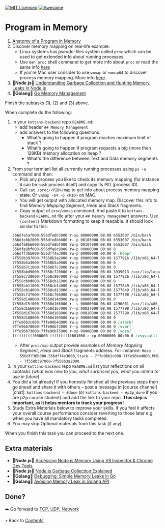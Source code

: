 [![MIT Licensed][icon-mit]][license]
[![Awesome][icon-awesome]][awesome]
&nbsp;&nbsp;&nbsp;&nbsp;&nbsp;&nbsp;

# Program in Memory

1. [Anatomy of a Program in Memory](https://manybutfinite.com/post/anatomy-of-a-program-in-memory/)
1. Discover memory mapping on real-life example:
   - Linux systems has pseudo-files system called `proc` which can be used to get extended info about running processes.
   - Use `man proc` shell command to get more info about `proc` or read the same info [here](http://man7.org/linux/man-pages/man5/proc.5.html)
   - If you're Mac user consider to use `vmmap` or `vmmap64` to discover process memory mapping. More info [here](https://developer.apple.com/library/archive/documentation/Performance/Conceptual/ManagingMemory/Articles/VMPages.html#//apple_ref/doc/uid/20001985-97196-TPXREF127).
1. :vertical_traffic_light:**Node.js**:vertical_traffic_light: [Understanding Garbage Collection and Hunting Memory Leaks in Node.js](https://blog.codeship.com/understanding-garbage-collection-in-node-js/)
1. :vertical_traffic_light:**Golang**:vertical_traffic_light: [Go Memory Management](https://povilasv.me/go-memory-management/)

Finish the subtasks (1), (2) and (3) above.

When complete do the following:

1. In your `kottans-backend` repo `README.md`:
   - add header `## Memory Management`
   - add answers to the following questions:
     - What's going to happen if program reaches maximum limit of stack ?
     - What's going to happen if program requests a big (more then 128KB) memory allocation on heap ?
     - What's the difference between Text and Data memory segments ?
1. From your termianl list all currently running processes using `ps -a` command and then:
   - Pick any process you like to check its memory mapping (for instance it can be `bash` process itself) and copy its PID (process ID).
   - Call `cat /proc/<PID>/map` to get info about process memory mapping state. Or `vmmap -64 -p <PID>` on MAC.
   - You will get output with allocated memory map. Discover this info to find _Memory Mapping Segment_, _Heap_ and _Stack_ fragments.
   - Copy output of `proc`/`vmmap` command. And paste it to `kottans-backend` `README.md` file after your `## Memory Management` answers. Use `{content}` Markdown formatting to keep it readable. It should look similar to this:
   ```md
   556dfe5af000-556dfe6b3000 r-xp 00000000 08:08 6553607 /bin/bash
   556dfe8b2000-556dfe8b6000 r--p 00103000 08:08 6553607 /bin/bash
   556dfe8b6000-556dfe8bf000 rw-p 00107000 08:08 6553607 /bin/bash
   556dfe8bf000-556dfe8c9000 rw-p 00000000 00:00 0
   556dff36b000-556dff4e3000 rw-p 00000000 00:00 0 [heap]
   7f558b397000-7f558b3a2000 r-xp 00000000 08:08 1577916 /lib/x86_64-linux-gnu/libnss_files-2.27.so
   7f558b5a3000-7f558b5a9000 rw-p 00000000 00:00 0
   7f558b7c1000-7f558b7c3000 rw-p 00000000 00:00 0
   7f558bbd9000-7f558c720000 r--p 00000000 08:08 3939013 /usr/lib/locale/locale-archive
   7f558c720000-7f558c907000 r-xp 00000000 08:08 1577826 /lib/x86_64-linux-gnu/libc-2.27.so
   7f558cb0d000-7f558cb11000 rw-p 00000000 00:00 0
   7f558cb11000-7f558cb14000 r-xp 00000000 08:08 1577849 /lib/x86_64-linux-gnu/libdl-2.27.so
   7f558cb14000-7f558cd13000 ---p 00003000 08:08 1577849 /lib/x86_64-linux-gnu/libdl-2.27.so
   7f558cf3f000-7f558cf66000 r-xp 00000000 08:08 1577798 /lib/x86_64-linux-gnu/ld-2.27.so
   7f558d148000-7f558d14d000 rw-p 00000000 00:00 0
   7f558d15f000-7f558d166000 r--s 00000000 08:08 4196801 /usr/lib/x86_64-linux-gnu/gconv/modules.cache
   7f558d166000-7f558d167000 r--p 00027000 08:08 1577798 /lib/x86_64-linux-gnu/ld-2.27.so
   7f558d167000-7f558d168000 rw-p 00028000 08:08 1577798 /lib/x86_64-linux-gnu/ld-2.27.so
   7f558d168000-7f558d169000 rw-p 00000000 00:00 0
   7ffe96b2c000-7ffe96b4d000 rw-p 00000000 00:00 0 [stack]
   7ffe96b70000-7ffe96b73000 r--p 00000000 00:00 0 [vvar]
   7ffe96b73000-7ffe96b75000 r-xp 00000000 00:00 0 [vdso]
   ffffffffff600000-ffffffffff601000 r-xp 00000000 00:00 0 [vsyscall]
   ```
   - After `proc/map` output provide examples of _Memory Mapping Segment_, _Heap_ and _Stack_ fragments address. For instance: `Heap - 556dff36b000-556dff4e3000`, `Stack - 7ffe96b2c000-7ffe96b4d000`, `MMS - 7f558b397000-7f558b3a2000`.
1. In your `kottans-backend` repo `README.md` list your reflections on all subtasks
   (_what was new to you_, _what surprised you_, _what you intend to use in future_)
1. You did a lot already! If you honestly finished all the previous steps then go ahead
   and share it with others – post a message in [course channel][chat]:
   `kottans-backend — #done` (or `kottans-backend — #p2p_done` if you are p2p course student) and add the link to your repo. **This step is important, as it helps mentors to track your progress!**
1. Study Extra Materials below to improve your skills.
   If you feel it affects your overall course performance consider
   reverting to those later e.g. when you have all mandatory tasks completed.
1. You may skip Optional materials from this task (if any).

When you finish this task you can proceed to the next one.

## Extra materials

- :vertical_traffic_light:**Node.js**:vertical_traffic_light: [Accessing Node.js Memory Using V8 Inspector & Chrome Dev Tools](https://marmelab.com/blog/2018/04/03/how-to-track-and-fix-memory-leak-with-nodejs.html#accessing-nodejs-memory-using-v8-inspector--chrome-dev-tools)
- :vertical_traffic_light:**Node.js**:vertical_traffic_light: [Node.js Garbage Collection Explained](https://blog.risingstack.com/node-js-at-scale-node-js-garbage-collection/)
- :vertical_traffic_light:**Golang**:vertical_traffic_light: [Debugging: Simple Memory Leaks in Go](https://medium.com/dm03514-tech-blog/sre-debugging-simple-memory-leaks-in-go-e0a9e6d63d4d)
- :vertical_traffic_light:**Golang**:vertical_traffic_light: [Avoiding Memory Leak in Golang API](https://hackernoon.com/avoiding-memory-leak-in-golang-api-1843ef45fca8)

## Done?

➡️ Go forward to [TCP. UDP. Network](network.md)

⤴️ Back to [Contents](../contents.md)

[icon-chat]: https://img.shields.io/badge/chat-on%20telegram-blue.svg
[icon-mit]: https://img.shields.io/badge/license-MIT-blue.svg
[icon-awesome]: https://cdn.rawgit.com/sindresorhus/awesome/d7305f38d29fed78fa85652e3a63e154dd8e8829/media/badge.svg
[license]: https://github.com/Kottans/web/blob/master/LICENSE.md
[awesome]: https://github.com/sindresorhus/awesome#front-end-development
[node]: ../img/node.png
[go]: ../img/go.png
